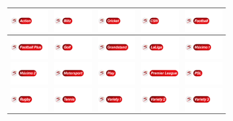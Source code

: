 | ![](https://raw.githubusercontent.com/RevGear/logo/master/Networks/SuperSport/SuperSportAction.png)| ![](https://raw.githubusercontent.com/RevGear/logo/master/Networks/SuperSport/SuperSportBlitz.png)| ![](https://raw.githubusercontent.com/RevGear/logo/master/Networks/SuperSport/SuperSportCricket.png)| ![](https://raw.githubusercontent.com/RevGear/logo/master/Networks/SuperSport/SuperSportCSN.png)| ![](https://raw.githubusercontent.com/RevGear/logo/master/Networks/SuperSport/SuperSportFootball.png)| 
|:---:|:---:|:---:|:---:|:---:| 
| ![](https://raw.githubusercontent.com/RevGear/logo/master/Networks/SuperSport/SuperSportFootballPlus.png)| ![](https://raw.githubusercontent.com/RevGear/logo/master/Networks/SuperSport/SuperSportGolf.png)| ![](https://raw.githubusercontent.com/RevGear/logo/master/Networks/SuperSport/SuperSportGrandstand.png)| ![](https://raw.githubusercontent.com/RevGear/logo/master/Networks/SuperSport/SuperSportLaLiga.png)| ![](https://raw.githubusercontent.com/RevGear/logo/master/Networks/SuperSport/SuperSportMaximo1.png)| 
| ![](https://raw.githubusercontent.com/RevGear/logo/master/Networks/SuperSport/SuperSportMaximo2.png)| ![](https://raw.githubusercontent.com/RevGear/logo/master/Networks/SuperSport/SuperSportMotorsport.png)| ![](https://raw.githubusercontent.com/RevGear/logo/master/Networks/SuperSport/SuperSportPlay.png)| ![](https://raw.githubusercontent.com/RevGear/logo/master/Networks/SuperSport/SuperSportPremierLeague.png)| ![](https://raw.githubusercontent.com/RevGear/logo/master/Networks/SuperSport/SuperSportPSL.png)| 
| ![](https://raw.githubusercontent.com/RevGear/logo/master/Networks/SuperSport/SuperSportRugby.png)| ![](https://raw.githubusercontent.com/RevGear/logo/master/Networks/SuperSport/SuperSportTennis.png)| ![](https://raw.githubusercontent.com/RevGear/logo/master/Networks/SuperSport/SuperSportVariety1.png)| ![](https://raw.githubusercontent.com/RevGear/logo/master/Networks/SuperSport/SuperSportVariety2.png)| ![](https://raw.githubusercontent.com/RevGear/logo/master/Networks/SuperSport/SuperSportVariety3.png)| 
